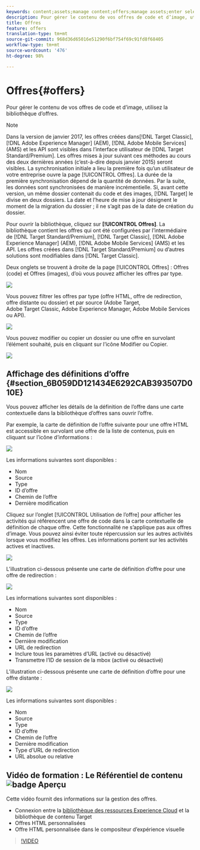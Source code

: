```yaml
---
keywords: content;assets;manage content;offers;manage assets;enter selection mode;selection mode
description: Pour gérer le contenu de vos offres de code et d’image, utilisez la bibliothèque d’offres.
title: Offres
feature: offers
translation-type: tm+mt
source-git-commit: 968d36d65016e51290f6bf754f69c91fd8f68405
workflow-type: tm+mt
source-wordcount: '476'
ht-degree: 98%

---
```



# Offres{#offers}

Pour gérer le contenu de vos offres de code et d’image, utilisez la bibliothèque d’offres.

>[!NOTE]
>
>Dans la version de janvier 2017, les offres créées dans[!DNL Target Classic], [!DNL Adobe Experience Manager] (AEM), [!DNL Adobe Mobile Services] (AMS) et les API sont visibles dans l’interface utilisateur de [!DNL Target Standard/Premium]. Les offres mises à jour suivant ces méthodes au cours des deux dernières années (c’est-à-dire depuis janvier 2015) seront visibles. La synchronisation initiale a lieu la première fois qu’un utilisateur de votre entreprise ouvre la page [!UICONTROL Offres]. La durée de la première synchronisation dépend de la quantité de données. Par la suite, les données sont synchronisées de manière incrémentielle. Si, avant cette version, un même dossier contenait du code et des images, [!DNL Target] le divise en deux dossiers. La date et l’heure de mise à jour désignent le moment de la migration du dossier ; il ne s’agit pas de la date de création du dossier.

Pour ouvrir la bibliothèque, cliquez sur **[!UICONTROL Offres]**. La bibliothèque contient les offres qui ont été configurées par l’intermédiaire de [!DNL Target Standard/Premium], [!DNL Target Classic], [!DNL Adobe Experience Manager] (AEM), [!DNL Adobe Mobile Services] (AMS) et les API. Les offres créées dans [!DNL Target Standard/Premium] ou d’autres solutions sont modifiables dans [!DNL Target Classic].

Deux onglets se trouvent à droite de la page [!UICONTROL Offres] : Offres (code) et Offres (images), d’où vous pouvez afficher les offres par type.

![](assets/offers_page.png)

Vous pouvez filtrer les offres par type (offre HTML, offre de redirection, offre distante ou dossier) et par source (Adobe Target, Adobe Target Classic, Adobe Experience Manager, Adobe Mobile Services ou API).

![](assets/offers_filter.png)

Vous pouvez modifier ou copier un dossier ou une offre en survolant l’élément souhaité, puis en cliquant sur l’icône Modifier ou Copier.

![](assets/offer-picker-large.png)

## Affichage des définitions d’offre {#section_6B059DD121434E6292CAB393507D010E}

Vous pouvez afficher les détails de la définition de l’offre dans une carte contextuelle dans la bibliothèque d’offres sans ouvrir l’offre.

Par exemple, la carte de définition de l’offre suivante pour une offre HTML est accessible en survolant une offre de la liste de contenus, puis en cliquant sur l’icône d’informations :

![](assets/offer-card-html.png)

Les informations suivantes sont disponibles :

* Nom
* Source
* Type
* ID d’offre
* Chemin de l’offre
* Dernière modification

Cliquez sur l’onglet [!UICONTROL Utilisation de l’offre] pour afficher les activités qui référencent une offre de code dans la carte contextuelle de définition de chaque offre. Cette fonctionnalité ne s’applique pas aux offres d’image. Vous pouvez ainsi éviter toute répercussion sur les autres activités lorsque vous modifiez les offres. Les informations portent sur les activités actives et inactives.

![](assets/offer-card-usage.png)

L’illustration ci-dessous présente une carte de définition d’offre pour une offre de redirection :

![](assets/offer-card-redirect.png)

Les informations suivantes sont disponibles :

* Nom
* Source
* Type
* ID d’offre
* Chemin de l’offre
* Dernière modification
* URL de redirection
* Inclure tous les paramètres d’URL (activé ou désactivé)
* Transmettre l’ID de session de la mbox (activé ou désactivé)

L’illustration ci-dessous présente une carte de définition d’offre pour une offre distante :

![](assets/offer-card-remote.png)

Les informations suivantes sont disponibles :

* Nom
* Source
* Type
* ID d’offre
* Chemin de l’offre
* Dernière modification
* Type d’URL de redirection
* URL absolue ou relative

## Vidéo de formation : Le Référentiel de contenu  ![badge Aperçu](/help/assets/overview.png)

Cette vidéo fournit des informations sur la gestion des offres.

* Connexion entre la [bibliothèque des ressources Experience Cloud](https://experienceleague.adobe.com/docs/core-services/interface/assets/creative-cloud.html) et la bibliothèque de contenu Target
* Offres HTML personnalisées
* Offre HTML personnalisée dans le compositeur d’expérience visuelle

>[!VIDEO](https://video.tv.adobe.com/v/17387)
